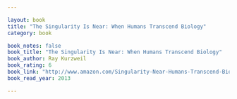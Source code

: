```yaml
---

layout: book
title: "The Singularity Is Near: When Humans Transcend Biology"
category: book

book_notes: false
book_title: "The Singularity Is Near: When Humans Transcend Biology"
book_author: Ray Kurzweil
book_rating: 6
book_link: "http://www.amazon.com/Singularity-Near-Humans-Transcend-Biology/dp/0143037889/"
book_read_year: 2013

---
```

